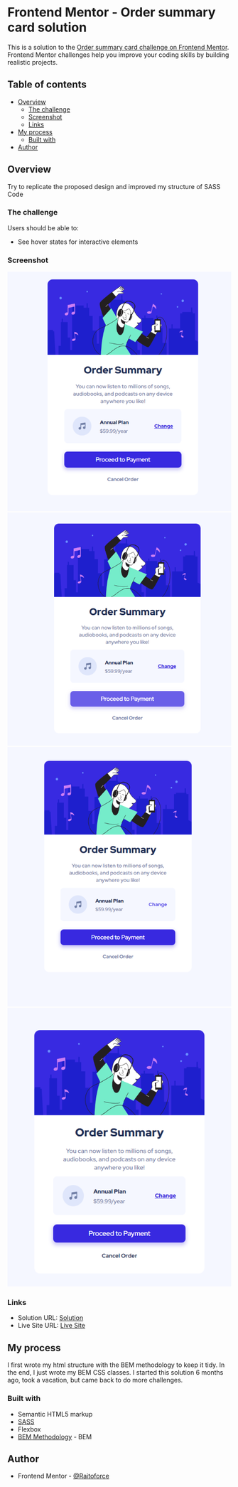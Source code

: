 # Frontend Mentor - Order summary card solution

This is a solution to the [Order summary card challenge on Frontend Mentor](https://www.frontendmentor.io/challenges/order-summary-component-QlPmajDUj). Frontend Mentor challenges help you improve your coding skills by building realistic projects.

## Table of contents

- [Overview](#overview)
  - [The challenge](#the-challenge)
  - [Screenshot](#screenshot)
  - [Links](#links)
- [My process](#my-process)
  - [Built with](#built-with)
- [Author](#author)

## Overview

Try to replicate the proposed design and improved my structure of SASS Code

### The challenge

Users should be able to:

- See hover states for interactive elements

### Screenshot

![Base](assets/images/screenshots/base.PNG)
![Hover Button](assets/images/screenshots/hover%20button.PNG)
![Hover Change](assets/images/screenshots/hover%20change.PNG)
![Hover Cancel](assets/images/screenshots/hover%20cancel.PNG)

### Links

- Solution URL: [Solution](https://raitoforce.github.io/order-summary-component/)
- Live Site URL: [Live Site](https://raitoforce.github.io/order-summary-component/)

## My process

I first wrote my html structure with the BEM methodology to keep it tidy. In the end, I just wrote my BEM CSS classes. I started this solution 6 months ago, took a vacation, but came back to do more challenges.

### Built with

- Semantic HTML5 markup
- [SASS](https://sass-lang.com/)
- Flexbox
- [BEM Methodology](https://en.bem.info/methodology/) - BEM

## Author

- Frontend Mentor - [@Raitoforce](https://www.frontendmentor.io/profile/Raitoforce)

